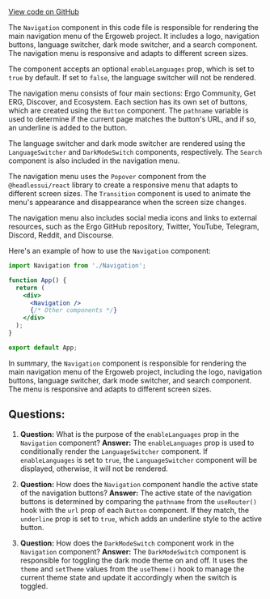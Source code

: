[View code on GitHub](https://github.com/ergoplatform/ergoweb/components/Navigation.tsx)

The `Navigation` component in this code file is responsible for rendering the main navigation menu of the Ergoweb project. It includes a logo, navigation buttons, language switcher, dark mode switcher, and a search component. The navigation menu is responsive and adapts to different screen sizes.

The component accepts an optional `enableLanguages` prop, which is set to `true` by default. If set to `false`, the language switcher will not be rendered.

The navigation menu consists of four main sections: Ergo Community, Get ERG, Discover, and Ecosystem. Each section has its own set of buttons, which are created using the `Button` component. The `pathname` variable is used to determine if the current page matches the button's URL, and if so, an underline is added to the button.

The language switcher and dark mode switcher are rendered using the `LanguageSwitcher` and `DarkModeSwitch` components, respectively. The `Search` component is also included in the navigation menu.

The navigation menu uses the `Popover` component from the `@headlessui/react` library to create a responsive menu that adapts to different screen sizes. The `Transition` component is used to animate the menu's appearance and disappearance when the screen size changes.

The navigation menu also includes social media icons and links to external resources, such as the Ergo GitHub repository, Twitter, YouTube, Telegram, Discord, Reddit, and Discourse.

Here's an example of how to use the `Navigation` component:

```jsx
import Navigation from './Navigation';

function App() {
  return (
    <div>
      <Navigation />
      {/* Other components */}
    </div>
  );
}

export default App;
```

In summary, the `Navigation` component is responsible for rendering the main navigation menu of the Ergoweb project, including the logo, navigation buttons, language switcher, dark mode switcher, and search component. The menu is responsive and adapts to different screen sizes.
## Questions: 
 1. **Question:** What is the purpose of the `enableLanguages` prop in the `Navigation` component?
   **Answer:** The `enableLanguages` prop is used to conditionally render the `LanguageSwitcher` component. If `enableLanguages` is set to `true`, the `LanguageSwitcher` component will be displayed, otherwise, it will not be rendered.

2. **Question:** How does the `Navigation` component handle the active state of the navigation buttons?
   **Answer:** The active state of the navigation buttons is determined by comparing the `pathname` from the `useRouter()` hook with the `url` prop of each `Button` component. If they match, the `underline` prop is set to `true`, which adds an underline style to the active button.

3. **Question:** How does the `DarkModeSwitch` component work in the `Navigation` component?
   **Answer:** The `DarkModeSwitch` component is responsible for toggling the dark mode theme on and off. It uses the `theme` and `setTheme` values from the `useTheme()` hook to manage the current theme state and update it accordingly when the switch is toggled.
